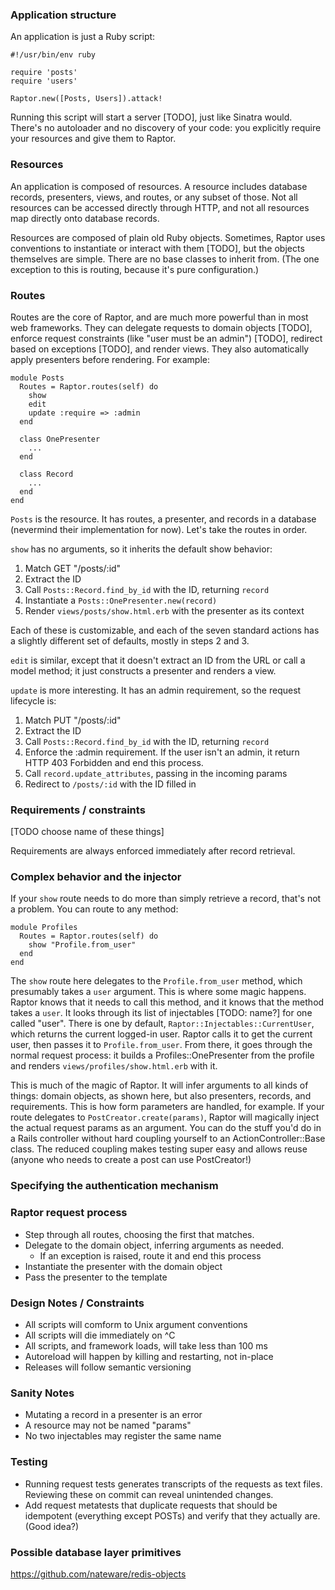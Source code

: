 ### Application structure

An application is just a Ruby script:

    #!/usr/bin/env ruby

    require 'posts'
    require 'users'

    Raptor.new([Posts, Users]).attack!

Running this script will start a server [TODO], just like Sinatra would. There's no autoloader and no discovery of your code: you explicitly require your resources and give them to Raptor.

### Resources

An application is composed of resources. A resource includes database records, presenters, views, and routes, or any subset of those. Not all resources can be accessed directly through HTTP, and not all resources map directly onto database records.

Resources are composed of plain old Ruby objects. Sometimes, Raptor uses conventions to instantiate or interact with them [TODO], but the objects themselves are simple. There are no base classes to inherit from. (The one exception to this is routing, because it's pure configuration.)

### Routes

Routes are the core of Raptor, and are much more powerful than in most web frameworks. They can delegate requests to domain objects [TODO], enforce request constraints (like "user must be an admin") [TODO], redirect based on exceptions [TODO], and render views. They also automatically apply presenters before rendering. For example:

    module Posts
      Routes = Raptor.routes(self) do
        show
        edit
        update :require => :admin
      end

      class OnePresenter
        ...
      end

      class Record
        ...
      end
    end

`Posts` is the resource. It has routes, a presenter, and records in a database (nevermind their implementation for now). Let's take the routes in order.

`show` has no arguments, so it inherits the default show behavior:

1. Match GET "/posts/:id"
1. Extract the ID
1. Call `Posts::Record.find_by_id` with the ID, returning `record`
1. Instantiate a `Posts::OnePresenter.new(record)`
1. Render `views/posts/show.html.erb` with the presenter as its context

Each of these is customizable, and each of the seven standard actions has a slightly different set of defaults, mostly in steps 2 and 3.

`edit` is similar, except that it doesn't extract an ID from the URL or call a model method; it just constructs a presenter and renders a view.

`update` is more interesting. It has an admin requirement, so the request lifecycle is:

1. Match PUT "/posts/:id"
1. Extract the ID
1. Call `Posts::Record.find_by_id` with the ID, returning `record`
1. Enforce the :admin requirement. If the user isn't an admin, it return HTTP 403 Forbidden and end this process.
1. Call `record.update_attributes`, passing in the incoming params
1. Redirect to `/posts/:id` with the ID filled in

### Requirements / constraints

[TODO choose name of these things]

Requirements are always enforced immediately after record retrieval.

### Complex behavior and the injector

If your `show` route needs to do more than simply retrieve a record, that's not a problem. You can route to any method:

    module Profiles
      Routes = Raptor.routes(self) do
        show "Profile.from_user"
      end
    end

The `show` route here delegates to the `Profile.from_user` method, which presumably takes a `user` argument. This is where some magic happens. Raptor knows that it needs to call this method, and it knows that the method takes a `user`. It looks through its list of injectables [TODO: name?] for one called "user". There is one by default, `Raptor::Injectables::CurrentUser`, which returns the current logged-in user. Raptor calls it to get the current user, then passes it to `Profile.from_user`. From there, it goes through the normal request process: it builds a Profiles::OnePresenter from the profile and renders `views/profiles/show.html.erb` with it.

This is much of the magic of Raptor. It will infer arguments to all kinds of things: domain objects, as shown here, but also presenters, records, and requirements. This is how form parameters are handled, for example. If your route delegates to `PostCreator.create(params)`, Raptor will magically inject the actual request params as an argument. You can do the stuff you'd do in a Rails controller without hard coupling yourself to an ActionController::Base class. The reduced coupling makes testing super easy and allows reuse (anyone who needs to create a post can use PostCreator!)

### Specifying the authentication mechanism

### Raptor request process

- Step through all routes, choosing the first that matches.
- Delegate to the domain object, inferring arguments as needed.
  - If an exception is raised, route it and end this process
- Instantiate the presenter with the domain object
- Pass the presenter to the template

### Design Notes / Constraints

- All scripts will comform to Unix argument conventions
- All scripts will die immediately on ^C
- All scripts, and framework loads, will take less than 100 ms
- Autoreload will happen by killing and restarting, not in-place
- Releases will follow semantic versioning

### Sanity Notes

- Mutating a record in a presenter is an error
- A resource may not be named "params"
- No two injectables may register the same name

### Testing

- Running request tests generates transcripts of the requests as text files. Reviewing these on commit can reveal unintended changes.
- Add request metatests that duplicate requests that should be idempotent (everything except POSTs) and verify that they actually are. (Good idea?)

### Possible database layer primitives

https://github.com/nateware/redis-objects

